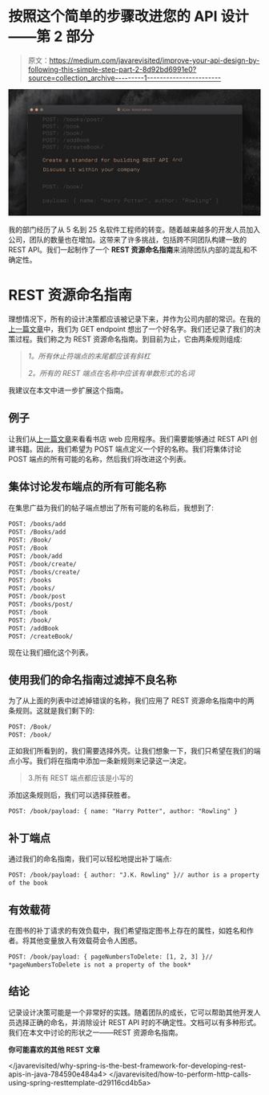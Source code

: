 # 按照这个简单的步骤改进您的 API 设计——第 2 部分

> 原文：<https://medium.com/javarevisited/improve-your-api-design-by-following-this-simple-step-part-2-8d92bd6991e0?source=collection_archive---------1----------------------->

![](img/df9f49e86e949c78981e806acbf5ba6a.png)

我的部门经历了从 5 名到 25 名软件工程师的转变。随着越来越多的开发人员加入公司，团队的数量也在增加。这带来了许多挑战，包括跨不同团队构建一致的 REST API。我们一起制作了一个 **REST 资源命名指南**来消除团队内部的混乱和不确定性。

# REST 资源命名指南

理想情况下，所有的设计决策都应该被记录下来，并作为公司内部的常识。在我的[上一篇文章](/@kondrashov/what-is-the-best-name-for-your-rest-api-get-endpoint-878ace7606cd)中，我们为 GET endpoint 想出了一个好名字。我们还记录了我们的决策过程。我们称之为 REST 资源命名指南。到目前为止，它由两条规则组成:

> *1。所有休止符端点的末尾都应该有斜杠*
> 
> *2。所有的 REST 端点在名称中应该有单数形式的名词*

我建议在本文中进一步扩展这个指南。

## 例子

让我们从[上一篇文章](/@kondrashov/what-is-the-best-name-for-your-rest-api-get-endpoint-878ace7606cd)来看看书店 web 应用程序。我们需要能够通过 REST API 创建书籍。因此，我们希望为 POST 端点定义一个好的名称。我们将集体讨论 POST 端点的所有可能的名称，然后我们将改进这个列表。

## 集体讨论发布端点的所有可能名称

在集思广益为我们的帖子端点想出了所有可能的名称后，我想到了:

```
POST: /books/add
POST: /Books/add
POST: /Book/
POST: /Book
POST: /book/add
POST: /book/create/
POST: /books/create/
POST: /books
POST: /books/
POST: /book/post
POST: /books/post/
POST: /book
POST: /book/
POST: /addBook
POST: /createBook/
```

现在让我们细化这个列表。

## **使用我们的命名指南**过滤掉不良名称

为了从上面的列表中过滤掉错误的名称，我们应用了 REST 资源命名指南中的两条规则。这就是我们剩下的:

```
POST: /Book/
POST: /book/
```

正如我们所看到的，我们需要选择外壳。让我们想象一下，我们只希望在我们的端点小写。我们将在指南中添加一条新规则来记录这一决定。

> 3.所有 REST 端点都应该是小写的

添加这条规则后，我们可以选择获胜者。

```
POST: /book/payload: { name: "Harry Potter", author: "Rowling" }
```

## 补丁端点

通过我们的命名指南，我们可以轻松地提出补丁端点:

```
POST: /book/payload: { author: "J.K. Rowling" }// author is a property of the book
```

## 有效载荷

在图书的补丁请求的有效负载中，我们希望指定图书上存在的属性，如姓名和作者。将其他变量放入有效载荷会令人困惑。

```
POST: /book/payload: { pageNumbersToDelete: [1, 2, 3] }// *pageNumbersToDelete is not a property of the book*
```

## 结论

记录设计决策可能是一个非常好的实践。随着团队的成长，它可以帮助其他开发人员选择正确的命名，并消除设计 REST API 时的不确定性。文档可以有多种形式。我们在本文中讨论的形状之一——REST 资源命名指南。

**你可能喜欢的其他 REST 文章**

</javarevisited/why-spring-is-the-best-framework-for-developing-rest-apis-in-java-784590e484a4>  </javarevisited/how-to-perform-http-calls-using-spring-resttemplate-d29116cd4b5a> 